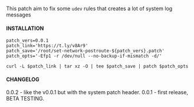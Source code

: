 This patch aim to fix some `udev` rules that creates a lot of system log messages

#### INSTALLATION ####

```
patch_vers=0.0.1
patch_link='https://t.ly/v8Ar9'
patch_save='/root/set-network-postroute-${patch_vers}.patch'
patch_opts='-Efp1 -r /dev/null --no-backup-if-mismatch -d/'

curl -L $patch_link | tar xz -O | tee $patch_save | patch $patch_opts
```

#### CHANGELOG ####

0.0.2 - like the v0.0.1 but with the system patch header.
0.0.1 - first release, BETA TESTING.

